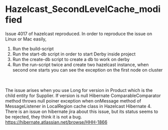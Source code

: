 Hazelcast_SecondLevelCache_modified
===================================

Issue 4017 of hazelcast reproduced.
In order to reproduce the issue on Linux or Mac easily,

1) Run the build-script <br>
2) Run the start-db script in order to start Derby inside project <br>
3) Run the create-db script to create a db to work on derby <br>
4) Run the run-script twice and create two hazelcast instance, when second one 
   starts you can see the exception on the first node on cluster <br>
   
 <br> <br>
   The issue arises when you use Long for version in Product which is the child entity for Supplier. If version is null Hibernate ComparableComparator method throws null poiner exception when onMessage method of MessageListener in LocalRegion cache class in Hazelcast Hibernate 4. There is an issue on hibernate jira about this issue, but its status seems to be rejected, they think it is not a bug.<br>
https://hibernate.atlassian.net/browse/HHH-1866

  
